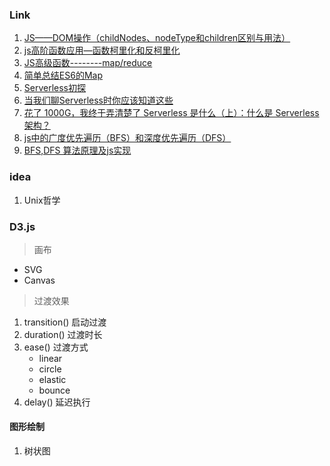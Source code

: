 ### Link

1. [JS——DOM操作（childNodes、nodeType和children区别与用法）](https://www.cnblogs.com/ytraister/p/10924328.html)
2. [js高阶函数应用—函数柯里化和反柯里化](https://www.cnblogs.com/yifeng555/p/8878474.html)
3. [JS高级函数--------map/reduce](https://blog.csdn.net/baidu_36065997/article/details/79079880)
4. [简单总结ES6的Map](https://www.jianshu.com/p/332ed3a9cb8b?utm_campaign)
5. [Serverless初探](https://cloud.tencent.com/developer/article/1200169)
6. [当我们聊Serverless时你应该知道这些](https://www.jianshu.com/p/c847bc77e027)
7. [花了 1000G，我终于弄清楚了 Serverless 是什么（上）：什么是 Serverless 架构？](https://segmentfault.com/a/1190000012042629?utm_source=tag-newest)
8. [js中的广度优先遍历（BFS）和深度优先遍历（DFS）](https://www.jianshu.com/p/b4d8085e84bd)
9. [BFS,DFS 算法原理及js实现](https://segmentfault.com/a/1190000012457151#articleHeader0)

### idea

1. Unix哲学

### D3.js

> 画布

- SVG
- Canvas

> 过渡效果

1. transition() 启动过渡
2. duration() 过渡时长
3. ease() 过渡方式
   - linear
   - circle
   - elastic
   - bounce
4. delay() 延迟执行

#### 图形绘制

1. 树状图
